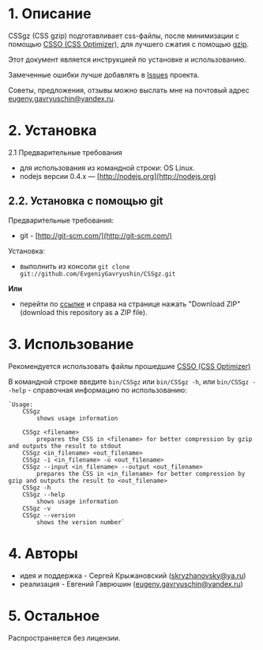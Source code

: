# 1. Описание

CSSgz (CSS gzip) подготавливает css-файлы, после минимизации с помощью [CSSO (CSS Optimizer)](https://github.com/css/csso), для лучшего сжатия с помощью
[gzip](http://www.gzip.org/).

Этот документ является инструкцией по установке и использованию.

Замеченные ошибки лучше добавлять  в [Issues](https://github.com/EvgeniyGavryushin/CSSgz/issues) проекта.

Советы, предложения, отзывы можно выслать мне на почтовый адрес <eugeny.gavryuschin@yandex.ru>.

# 2. Установка

2.1 Предварительные требования

* для использования из командной строки: OS Linux.
* nodejs версии 0.4.x — [http://nodejs.org](http://nodejs.org)

## 2.2. Установка с помощью git 

Предварительные требования:

* git - [http://git-scm.com/](http://git-scm.com/)

Установка:

* выполнить из консоли `git clone git://github.com/EvgeniyGavryushin/CSSgz.git`

**Или**

* перейти по [ссылке](https://github.com/EvgeniyGavryushin/CSSgz) и справа на странице нажать "Download ZIP" (download this repository as a ZIP file).

# 3. Использование

Рекомендуется использовать файлы прошедшие [CSSO (CSS Optimizer)](https://github.com/css/csso)

В командной строке введите `bin/CSSgz` или `bin/CSSgz -h`, или `bin/CSSgz --help` - справочная информацию по использованию:

    `Usage:
        CSSgz
            shows usage information
        
        CSSgz <filename>
            prepares the CSS in <filename> for better compression by gzip and outputs the result to stdout
        CSSgz <in_filename> <out_filename>
        CSSgz -i <in_filename> -o <out_filename>
        CSSgz --input <in_filename> --output <out_filename>
            prepares the CSS in <in_filename> for better compression by gzip and outputs the result to <out_filename>
        CSSgz -h
        CSSgz --help
            shows usage information
        CSSgz -v
        CSSgz --version
            shows the version number`

# 4. Авторы
* идея и поддержка - Сергей Крыжановский (<skryzhanovsky@ya.ru>)
* реализация - Евгений Гаврюшин (<eugeny.gavryuschin@yandex.ru>)
               
# 5. Остальное
  
Распространяется без лицензии.
